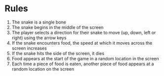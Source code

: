 # Rules

1. The snake is a single bone
2. The snake begins in the middle of the screen
3. The player selects a direction for their snake to move (up, down, left or right) using the arrow keys
4. If the snake encounters food, the speed at which it moves across the screen increases
5. If the snake hits the side of the screen, it dies
6. Food appears at the start of the game in a random location in the screen
7. Each time a piece of food is eaten, another piece of food appears at a random location on the screen